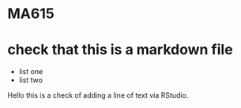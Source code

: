 # MA615

# check that this is a markdown file
- list one
- list two

Hello this is a check of adding a line of text via RStudio. 

